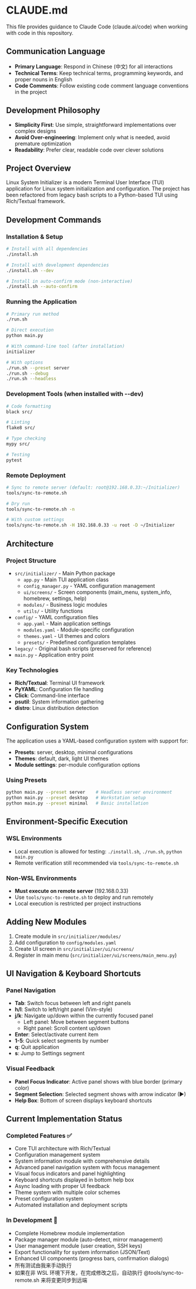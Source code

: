 # CLAUDE.md

This file provides guidance to Claude Code (claude.ai/code) when working with code in this repository.

## Communication Language
- **Primary Language**: Respond in Chinese (中文) for all interactions
- **Technical Terms**: Keep technical terms, programming keywords, and proper nouns in English
- **Code Comments**: Follow existing code comment language conventions in the project

## Development Philosophy
- **Simplicity First**: Use simple, straightforward implementations over complex designs
- **Avoid Over-engineering**: Implement only what is needed, avoid premature optimization
- **Readability**: Prefer clear, readable code over clever solutions

## Project Overview

Linux System Initializer is a modern Terminal User Interface (TUI) application for Linux system initialization and configuration. The project has been refactored from legacy bash scripts to a Python-based TUI using Rich/Textual framework.

## Development Commands

### Installation & Setup
```bash
# Install with all dependencies
./install.sh

# Install with development dependencies
./install.sh --dev

# Install in auto-confirm mode (non-interactive)
./install.sh --auto-confirm
```

### Running the Application
```bash
# Primary run method
./run.sh

# Direct execution
python main.py

# With command-line tool (after installation)
initializer

# With options
./run.sh --preset server
./run.sh --debug
./run.sh --headless
```

### Development Tools (when installed with --dev)
```bash
# Code formatting
black src/

# Linting
flake8 src/

# Type checking
mypy src/

# Testing
pytest
```

### Remote Deployment
```bash
# Sync to remote server (default: root@192.168.0.33:~/Initializer)
tools/sync-to-remote.sh

# Dry run
tools/sync-to-remote.sh -n

# With custom settings
tools/sync-to-remote.sh -H 192.168.0.33 -u root -D ~/Initializer
```

## Architecture

### Project Structure
- `src/initializer/` - Main Python package
  - `app.py` - Main TUI application class
  - `config_manager.py` - YAML configuration management
  - `ui/screens/` - Screen components (main_menu, system_info, homebrew, settings, help)
  - `modules/` - Business logic modules
  - `utils/` - Utility functions
- `config/` - YAML configuration files
  - `app.yaml` - Main application settings
  - `modules.yaml` - Module-specific configuration
  - `themes.yaml` - UI themes and colors
  - `presets/` - Predefined configuration templates
- `legacy/` - Original bash scripts (preserved for reference)
- `main.py` - Application entry point

### Key Technologies
- **Rich/Textual**: Terminal UI framework
- **PyYAML**: Configuration file handling
- **Click**: Command-line interface
- **psutil**: System information gathering
- **distro**: Linux distribution detection

## Configuration System

The application uses a YAML-based configuration system with support for:
- **Presets**: server, desktop, minimal configurations
- **Themes**: default, dark, light UI themes
- **Module settings**: per-module configuration options

### Using Presets
```bash
python main.py --preset server    # Headless server environment
python main.py --preset desktop   # Workstation setup
python main.py --preset minimal   # Basic installation
```

## Environment-Specific Execution

### WSL Environments
- Local execution is allowed for testing: `./install.sh`, `./run.sh`, `python main.py`
- Remote verification still recommended via `tools/sync-to-remote.sh`

### Non-WSL Environments  
- **Must execute on remote server** (192.168.0.33)
- Use `tools/sync-to-remote.sh` to deploy and run remotely
- Local execution is restricted per project instructions

## Adding New Modules

1. Create module in `src/initializer/modules/`
2. Add configuration to `config/modules.yaml`
3. Create UI screen in `src/initializer/ui/screens/`
4. Register in main menu (`src/initializer/ui/screens/main_menu.py`)

## UI Navigation & Keyboard Shortcuts

### Panel Navigation
- **Tab**: Switch focus between left and right panels
- **h/l**: Switch to left/right panel (Vim-style)
- **j/k**: Navigate up/down within the currently focused panel
  - Left panel: Move between segment buttons
  - Right panel: Scroll content up/down
- **Enter**: Select/activate current item
- **1-5**: Quick select segments by number
- **q**: Quit application
- **s**: Jump to Settings segment

### Visual Feedback
- **Panel Focus Indicator**: Active panel shows with blue border (primary color)
- **Segment Selection**: Selected segment shows with arrow indicator (▶)
- **Help Box**: Bottom of screen displays keyboard shortcuts

## Current Implementation Status

### Completed Features ✅
- Core TUI architecture with Rich/Textual
- Configuration management system
- System information module with comprehensive details
- Advanced panel navigation system with focus management
- Visual focus indicators and panel highlighting
- Keyboard shortcuts displayed in bottom help box
- Async loading with proper UI feedback
- Theme system with multiple color schemes
- Preset configuration system
- Automated installation and deployment scripts

### In Development 🚧
- Complete Homebrew module implementation
- Package manager module (auto-detect, mirror management)
- User management module (user creation, SSH keys)
- Export functionality for system information (JSON/Text)
- Enhanced UI components (progress bars, confirmation dialogs)
- 所有测试由我来手动执行
- 如果在非 WSL 环境下开发，在完成修改之后，自动执行 @tools/sync-to-remote.sh 来将变更同步到远端
